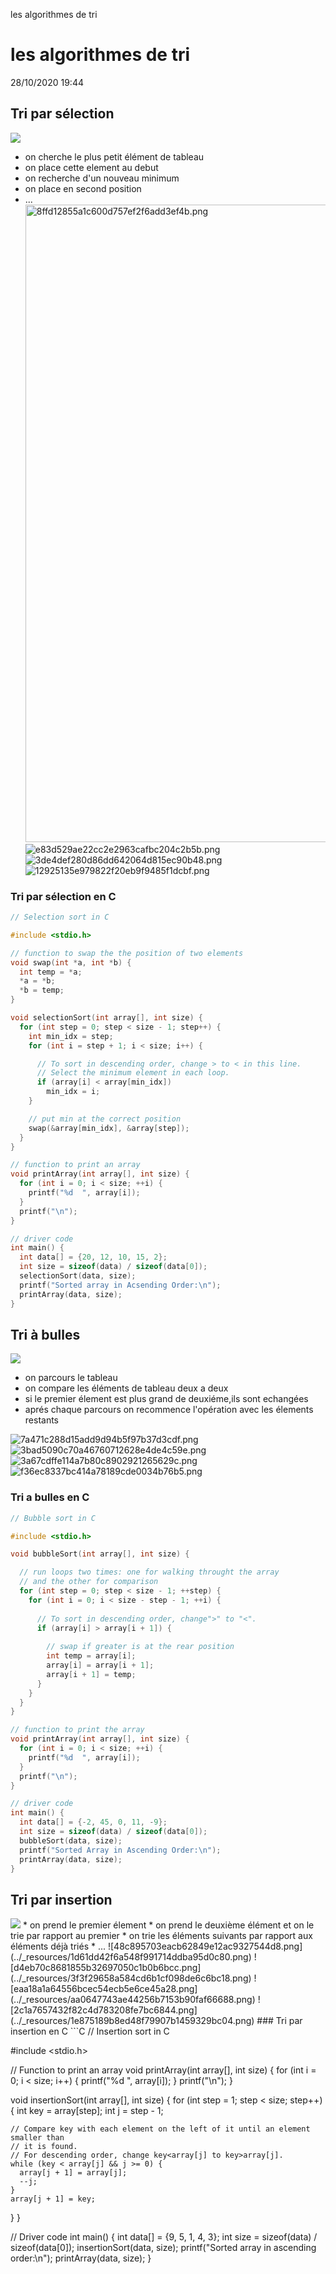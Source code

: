 les algorithmes de tri

# les algorithmes de tri
28/10/2020 19:44

## Tri par sélection

<img src="https://render.githubusercontent.com/render/math?math=complexite=O(n^2)">

- on cherche le plus petit élément de tableau
- on place cette element au debut
- on recherche d'un nouveau minimum
- on place en second position
- ...  
    <img src="../_resources/3d42c22015ca4b72bcbb74d757ca6bc6.png" alt="8ffd12855a1c600d757ef2f6add3ef4b.png" width="885" height="1020" class="jop-noMdConv">  
    ![e83d529ae22cc2e2963cafbc204c2b5b.png](../_resources/291c60ffd66648668f33e45db9640c97.png)  
    ![3de4def280d86dd642064d815ec90b48.png](../_resources/687d4469ce184b3786bd558e68ca81ee.png)  
    ![12925135e979822f20eb9f9485f1dcbf.png](../_resources/1d683fffef4240718d2ddfd1d2216291.png)

### Tri par sélection en C

```c
// Selection sort in C

#include <stdio.h>

// function to swap the the position of two elements
void swap(int *a, int *b) {
  int temp = *a;
  *a = *b;
  *b = temp;
}

void selectionSort(int array[], int size) {
  for (int step = 0; step < size - 1; step++) {
    int min_idx = step;
    for (int i = step + 1; i < size; i++) {

      // To sort in descending order, change > to < in this line.
      // Select the minimum element in each loop.
      if (array[i] < array[min_idx])
        min_idx = i;
    }

    // put min at the correct position
    swap(&array[min_idx], &array[step]);
  }
}

// function to print an array
void printArray(int array[], int size) {
  for (int i = 0; i < size; ++i) {
    printf("%d  ", array[i]);
  }
  printf("\n");
}

// driver code
int main() {
  int data[] = {20, 12, 10, 15, 2};
  int size = sizeof(data) / sizeof(data[0]);
  selectionSort(data, size);
  printf("Sorted array in Acsending Order:\n");
  printArray(data, size);
}
```

## Tri à bulles

<img src="https://render.githubusercontent.com/render/math?math=complexite=O(n^2)">

- on parcours le tableau
- on compare les éléments de tableau deux a deux
- si le premier élement est plus grand de deuxiéme,ils sont echangées
- aprés chaque parcours on recommence l'opération avec les élements restants

![7a471c288d15add9d94b5f97b37d3cdf.png](../_resources/fdb4846ce9cd4646bb43dcbb816cb95c.png)  
![3bad5090c70a46760712628e4de4c59e.png](../_resources/e5bb8c84203240009b397900b2091551.png)  
![3a67cdffe114a7b80c8902921265629c.png](../_resources/726751bb01d24dc4b3bbc6efc74f81e1.png)  
![f36ec8337bc414a78189cde0034b76b5.png](../_resources/81e199047d7a4a1eb4211e03156caec9.png)

### Tri a bulles en C
```C
// Bubble sort in C

#include <stdio.h>

void bubbleSort(int array[], int size) {

  // run loops two times: one for walking throught the array
  // and the other for comparison
  for (int step = 0; step < size - 1; ++step) {
    for (int i = 0; i < size - step - 1; ++i) {
      
      // To sort in descending order, change">" to "<".
      if (array[i] > array[i + 1]) {
        
        // swap if greater is at the rear position
        int temp = array[i];
        array[i] = array[i + 1];
        array[i + 1] = temp;
      }
    }
  }
}

// function to print the array
void printArray(int array[], int size) {
  for (int i = 0; i < size; ++i) {
    printf("%d  ", array[i]);
  }
  printf("\n");
}

// driver code
int main() {
  int data[] = {-2, 45, 0, 11, -9};
  int size = sizeof(data) / sizeof(data[0]);
  bubbleSort(data, size);
  printf("Sorted Array in Ascending Order:\n");
  printArray(data, size);
}
```

## Tri par insertion
<img src="https://render.githubusercontent.com/render/math?math=complexite=O(n^2)">
* on prend le premier élement
* on prend le deuxième élément et on le trie par rapport au premier
* on trie les éléments suivants par rapport aux éléments déjà triés
* ...
![48c895703eacb62849e12ac9327544d8.png](../_resources/1d61dd42f6a548f991714ddba95d0c80.png)
![d4eb70c8681855b32697050c1b0b6bcc.png](../_resources/3f3f29658a584cd6b1cf098de6c6bc18.png)
![eaa18a1a64556bcec54ecb5e6ce45a28.png](../_resources/aa0647743ae44256b7153b90faf66688.png)
![2c1a7657432f82c4d783208fe7bc6844.png](../_resources/1e875189b8ed48f79907b1459329bc04.png)
### Tri par insertion en C
```C
// Insertion sort in C

#include <stdio.h>

// Function to print an array
void printArray(int array[], int size) {
  for (int i = 0; i < size; i++) {
    printf("%d ", array[i]);
  }
  printf("\n");
}

void insertionSort(int array[], int size) {
  for (int step = 1; step < size; step++) {
    int key = array[step];
    int j = step - 1;

    // Compare key with each element on the left of it until an element smaller than
    // it is found.
    // For descending order, change key<array[j] to key>array[j].
    while (key < array[j] && j >= 0) {
      array[j + 1] = array[j];
      --j;
    }
    array[j + 1] = key;
  }
}

// Driver code
int main() {
  int data[] = {9, 5, 1, 4, 3};
  int size = sizeof(data) / sizeof(data[0]);
  insertionSort(data, size);
  printf("Sorted array in ascending order:\n");
  printArray(data, size);
}
```
